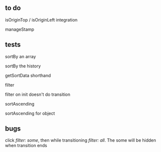 ## to do

isOriginTop / isOriginLeft integration

manageStamp

## tests

sortBy an array

sortBy the history

getSortData shorthand

filter

filter on init doesn't do transition

sortAscending

sortAscending for object


## bugs

click _filter: some_, then while transitioning _filter: all_. The some will be hidden when transition ends